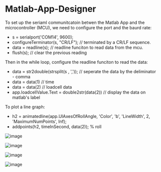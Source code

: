# Matlab-App-Designer

To set up the seriaml communitcatoin betwen the Matlab App and the microcontroller (MCU), we need to configure the port and the baurd rate:
- s = serialport('COM14', 9600);
- configureTerminator(s, "CR/LF"); // terminated by a CR/LF sequence.
- data = readline(s); // readline funciton to read data from the mcu.
- flush(s); // clear the previous reading

Then in the while loop, configure the readline funciton to read the data:

- data = str2double(strsplit(s , ',')); // seperate the data by the deliminator - comma
- data = data(1) // time 
- data = data(2) // loadcell data
- app.loadcellValue.Text = double2str(data(2)) // display the data on matlab's label

To plot a line graph:

- h2 = animatedline(app.UIAxesOfRollAngle, 'Color', 'b', 'LineWidth', 2, 'MaximumNumPoints', Inf);
- addpoints(h2, timeInSecond, data(2)); % roll


![image](https://github.com/andtr-2021/Matlab-App-Designer/assets/79509067/defd53f0-2bae-488b-aa75-7ebad5c3e2a9)

![image](https://github.com/andtr-2021/Matlab-App-Designer/assets/79509067/ffe5578c-7f0c-495f-a88f-8458804ebc29)


![image](https://github.com/andtr-2021/Matlab-App-Designer/assets/79509067/500c6438-96e0-40e7-beaa-187a0aeea0a5)

![image](https://github.com/andtr-2021/Matlab-App-Designer/assets/79509067/30a38a6b-cd82-4514-8b1a-eecf0322f2dc)

